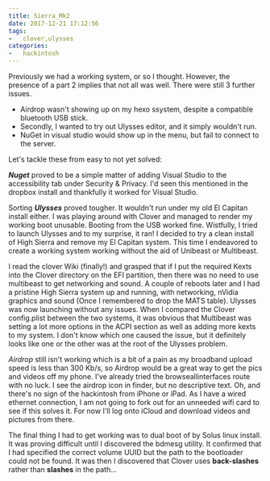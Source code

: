 ```yaml
---
title: Sierra_Mk2
date: 2017-12-21 17:12:56
tags:
-   clover,ulysses
categories:
-   hackintosh
---
```

Previously we had a working system, or so I thought. However, the presence of a part 2 implies that not all was well. There were still 3 further issues.

- Airdrop wasn't showing up on my hexo ssystem, despite a compatible bluetooth USB stick.
- Secondly, I wanted to try out Ulysses editor, and it simply wouldn't run.
- NuGet in visual studio would show up in the menu, but fail to connect to the server.

Let's tackle these from easy to not yet solved:

***Nuget*** proved to be a simple matter of adding Visual Studio to the accessibility tab under Security & Privacy. I'd seen this mentioned in the dropbox install and thankfully it worked for Visual Studio.

Sorting ***Ulysses*** proved tougher. It wouldn't run under my old El Capitan install either. I was playing around with Clover and managed to render my working boot unusable. Booting from the USB worked fine. Wistfully, I tried to launch Ulysses and to my surprise, it ran! I decided to try a clean install of High Sierra and remove my El Capitan system. This time I endeavored to create a working system working without the aid of Unibeast or Multibeast.

I read the clover Wiki (finally!) and grasped that if I put the required Kexts into the Clover directory on the EFI partition, then there was no need to use multibeast to get networking and sound. A couple of reboots later and I had a pristine High Sierra system up and running, with networking, nVidia graphics and sound (Once I remembered to drop the MATS table). Ulysses was now launching without any issues. When I compared the Clover config.plist between the two systems, it was obvious that Multibeast was setting a lot more options in the ACPI section as well as adding more kexts to my system. I don't know which one caused the issue, but it definitely looks like one or the other was at the root of the Ulysses problem.

*Airdrop* still isn't working which is a bit of a pain as my broadband upload speed is less than 300 Kb/s, so Airdrop would be a great way to get the pics and videos off my phone. I've already tried the browseallinterfaces route with no luck. I see the airdrop icon in finder, but no descriptive text. Oh, and there's no sign of the hackintosh from iPhone or iPad. As I have a wired ethernet connection, I am not going to fork out for an unneeded wifi card to see if this solves it. For now I'll log onto iCloud and download videos and pictures from there.

The final thing I had to get working was to dual boot of by Solus linux install. It was proving difficult until I discovered the bdmesg utility. It confirmed that I had specified the correct volume UUID but the path to the bootloader could not be found. It was then I discovered that Clover uses **back-slashes** rather than **slashes** in the path...

